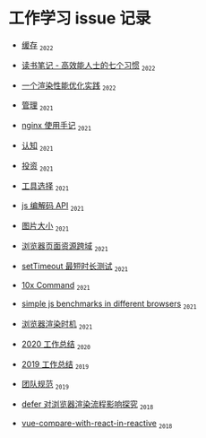 # 工作学习 issue 记录

- [缓存](https://github.com/anson09/blog/issues/25) <sub>`2022`</sub>

- [读书笔记 - 高效能人士的七个习惯](https://github.com/anson09/blog/issues/24) <sub>`2022`</sub>

- [一个渲染性能优化实践](https://github.com/anson09/blog/issues/23)  <sub>`2022`</sub>

- [管理](https://github.com/anson09/blog/issues/22)  <sub>`2021`</sub>

- [nginx 使用手记](https://github.com/anson09/blog/issues/18)  <sub>`2021`</sub>

- [认知](https://github.com/anson09/blog/issues/17)  <sub>`2021`</sub>

- [投资](https://github.com/anson09/blog/issues/16)  <sub>`2021`</sub>

- [工具选择](https://github.com/anson09/blog/issues/15)  <sub>`2021`</sub>

- [js 编解码 API](https://github.com/anson09/blog/issues/14)  <sub>`2021`</sub>

- [图片大小](https://github.com/anson09/blog/issues/13)  <sub>`2021`</sub>

- [浏览器页面资源跨域](https://github.com/anson09/blog/issues/12)  <sub>`2021`</sub>

- [setTimeout 最短时长测试](https://github.com/anson09/blog/issues/11)  <sub>`2021`</sub>

- [10x Command](https://github.com/anson09/blog/issues/10)  <sub>`2021`</sub>

- [simple js benchmarks in different browsers](https://github.com/anson09/blog/issues/9)  <sub>`2021`</sub>

- [浏览器渲染时机](https://github.com/anson09/blog/issues/8) <sub>`2021`</sub>

- [2020 工作总结](https://github.com/anson09/blog/issues/5) <sub>`2020`</sub>

- [2019 工作总结](https://github.com/anson09/blog/issues/4) <sub>`2019`</sub>

- [团队规范](https://github.com/anson09/blog/issues/3) <sub>`2019`</sub>

- [defer 对浏览器渲染流程影响探究](https://github.com/anson09/blog/issues/1) <sub>`2018`</sub>

- [vue-compare-with-react-in-reactive](https://github.com/anson09/draw/blob/main/excalidraw/vue-compare-with-react-in-reactive.png#:~:text=vue%20compare%20with%20react%20in%20reactive) <sub>`2018`</sub>
